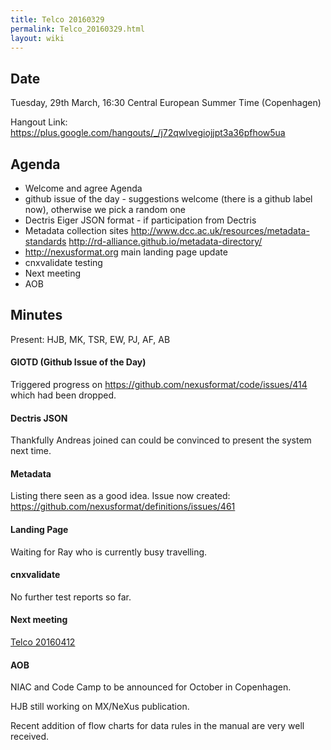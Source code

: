 ```yaml
---
title: Telco 20160329
permalink: Telco_20160329.html
layout: wiki
---
```


Date
----

Tuesday, 29th March, 16:30 Central European Summer Time (Copenhagen)

Hangout Link:
<https://plus.google.com/hangouts/_/j72qwlvegiojjpt3a36pfhow5ua>

Agenda
------

-   Welcome and agree Agenda
-   github issue of the day - suggestions welcome (there is a github
    label now), otherwise we pick a random one
-   Dectris Eiger JSON format - if participation from Dectris
-   Metadata collection sites
    <http://www.dcc.ac.uk/resources/metadata-standards>
    <http://rd-alliance.github.io/metadata-directory/>
-   <http://nexusformat.org> main landing page update
-   cnxvalidate testing
-   Next meeting
-   AOB

Minutes
-------

Present: HJB, MK, TSR, EW, PJ, AF, AB

#### GIOTD (Github Issue of the Day)

Triggered progress on <https://github.com/nexusformat/code/issues/414>
which had been dropped.

#### Dectris JSON

Thankfully Andreas joined can could be convinced to present the system
next time.

#### Metadata

Listing there seen as a good idea. Issue now created:
<https://github.com/nexusformat/definitions/issues/461>

#### Landing Page

Waiting for Ray who is currently busy travelling.

#### cnxvalidate

No further test reports so far.

#### Next meeting

[Telco 20160412](Telco_20160412.html "wikilink")

#### AOB

NIAC and Code Camp to be announced for October in Copenhagen.

HJB still working on MX/NeXus publication.

Recent addition of flow charts for data rules in the manual are very
well received.
